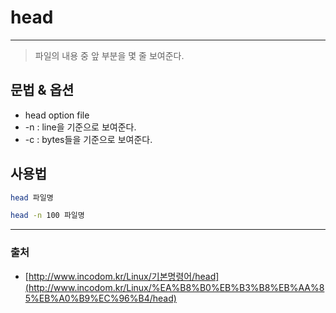 # head
------
> 파일의 내용 중 앞 부분을 몇 줄 보여준다.

## 문법 & 옵션

- head option file
- -n : line을 기준으로 보여준다.
- -c : bytes들을 기준으로 보여준다.

## 사용법

```bash
head 파일명

head -n 100 파일명
```

---

### 출처

- [http://www.incodom.kr/Linux/기본명령어/head](http://www.incodom.kr/Linux/%EA%B8%B0%EB%B3%B8%EB%AA%85%EB%A0%B9%EC%96%B4/head)